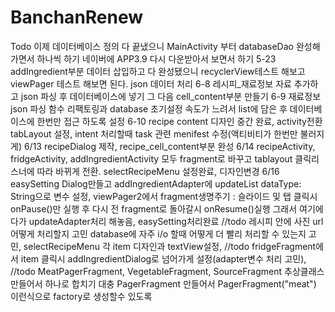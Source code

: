 # BanchanRenew
Todo 이제 데이터베이스 정의 다 끝냈으니 MainActivity 부터 databaseDao 완성해가면서 하나씩 하기 네이버에 APP3.9 다시 다운받아서 보면서 하기 
5-23 addIngredient부분 데이터 삽입하고 다 완성됐으니 recyclerView테스트 해보고 viewPager 테스트 해보면 된다.
json 데이터 처리
6-8 레시피_재료정보 자료 추가하고 json 파싱 후 데이터베이스에 넣기 그 다음 cell_content부분 만들기
6-9 재료정보 json 파싱 함수 리팩토링과 database 초기설정 속도가 느려서 list에 담은 후 데이터베이스에 한번만 접근 하도록 설정
6-10 recipe content 디자인 중간 완료, activity전환 tabLayout 설정, intent 처리할때 task 관련 menifest 수정(액티비티가 한번만 불러지게)
6/13 recipeDialog 제작, recipe_cell_content부분 완성
6/14 recipeActivity, fridgeActivity, addIngredientActivity 모두 fragment로 바꾸고 tablayout 클릭리스너에 따라 바뀌게 전환. selectRecipeMenu 설정완료, 디자인변경
6/16 easySetting Dialog만들고 addIngredientAdapter에 updateList dataType: String으로 변수 설정, viewPager2에서 fragment생명주기 : 슬라이드 및 탭 클릭시 onPause()만 실행 후 다시 전 fragment로 돌아갈시 onResume()실행 그래서 여기에다가 updateAdapter처리 해놓음, easySetting처리완료
//todo 레시피 안에 사진 url 어떻게 처리할지 고민 database에 자주 i/o 할때 어떻게 더 빨리 처리할 수 있는지 고민, selectRecipeMenu 각 item 디자인과 textView설정, 
//todo fridgeFragment에서 item 클릭시 addIngredientDialog로 넘어가게 설정(adapter변수 처리 고민), 
//todo MeatPagerFragment, VegetableFragment, SourceFragment 추상클래스만들어서 하나로 합치기 대충 PagerFragment 만들어서 PagerFragment("meat") 이런식으로 factory로 생성할수 있도록
